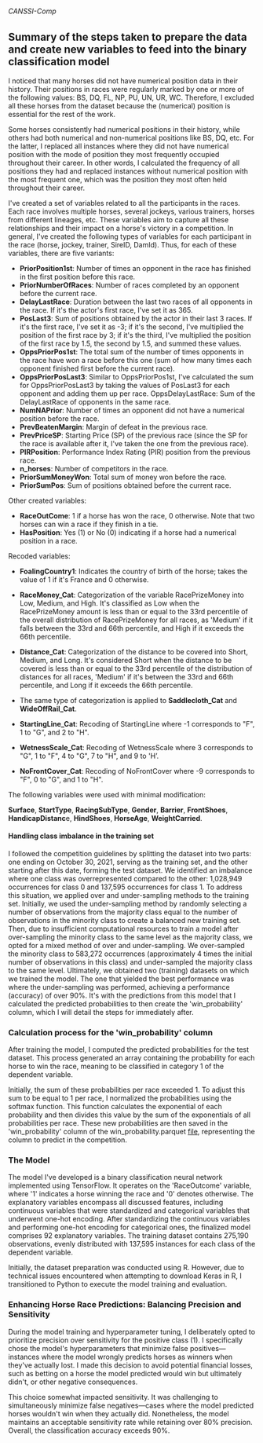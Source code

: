 ###### CANSSI-Comp
## Summary of the steps taken to prepare the data and create new variables to feed into the binary classification model

I noticed that many horses did not have numerical position data in their history. Their positions in races were regularly marked by one or more of the following values: BS, DQ, FL, NP, PU, UN, UR, WC. Therefore, I excluded all these horses from the dataset because the (numerical) position is essential for the rest of the work.

Some horses consistently had numerical positions in their history, while others had both numerical and non-numerical positions like BS, DQ, etc. For the latter, I replaced all instances where they did not have numerical position with the mode of position they most frequently occupied throughout their career. In other words, I calculated the frequency of all positions they had and replaced instances without numerical position with the most frequent one, which was the position they most often held throughout their career.

I've created a set of variables related to all the participants in the races. Each race involves multiple horses, several jockeys, various trainers, horses from different lineages, etc. These variables aim to capture all these relationships and their impact on a horse's victory in a competition. In general, I've created the following types of variables for each participant in the race (horse, jockey, trainer, SireID, DamId). Thus, for each of these variables, there are five variants:

- **PriorPosition1st**: Number of times an opponent in the race has finished in the first position before this race.
- **PriorNumberOfRaces**: Number of races completed by an opponent before the current race.
- **DelayLastRace**: Duration between the last two races of all opponents in the race. If it's the actor's first race, I've set it as 365.
- **PosLast3**: Sum of positions obtained by the actor in their last 3 races. If it's the first race, I've set it as -3; if it's the second, I've multiplied the position of the first race by 3; if it's the third, I've multiplied the position of the first race by 1.5, the second by 1.5, and summed these values.
- **OppsPriorPos1st**: The total sum of the number of times opponents in the race have won a race before this one (sum of how many times each opponent finished first before the current race).
- **OppsPriorPosLast3**: Similar to OppsPriorPos1st, I've calculated the sum for OppsPriorPosLast3 by taking the values of PosLast3 for each opponent and adding them up per race.
OppsDelayLastRace: Sum of the DelayLastRace of opponents in the same race.
- **NumNAPrior**: Number of times an opponent did not have a numerical position before the race.
- **PrevBeatenMargin**: Margin of defeat in the previous race.
- **PrevPriceSP**: Starting Price (SP) of the previous race (since the SP for the race is available after it, I've taken the one from the previous race).
- **PIRPosition**: Performance Index Rating (PIR) position from the previous race.
- **n_horses**: Number of competitors in the race.
- **PriorSumMoneyWon**: Total sum of money won before the race.
- **PriorSumPos**: Sum of positions obtained before the current race.

Other created variables:

- **RaceOutCome**: 1 if a horse has won the race, 0 otherwise. Note that two horses can win a race if they finish in a tie.
- **HasPosition**: Yes (1) or No (0) indicating if a horse had a numerical position in a race.

Recoded variables:

- **FoalingCountry1**: Indicates the country of birth of the horse; takes the value of 1 if it's France and 0 otherwise.
- **RaceMoney_Cat**: Categorization of the variable RacePrizeMoney into Low, Medium, and High. It's classified as Low when the RacePrizeMoney amount is less than or equal to the 33rd percentile of the overall distribution of RacePrizeMoney for all races, as 'Medium' if it falls between the 33rd and 66th percentile, and High if it exceeds the 66th percentile.
- **Distance_Cat**: Categorization of the distance to be covered into Short, Medium, and Long. It's considered Short when the distance to be covered is less than or equal to the 33rd percentile of the distribution of distances for all races, 'Medium' if it's between the 33rd and 66th percentile, and Long if it exceeds the 66th percentile.
- The same type of categorization is applied to **Saddlecloth_Cat** and **WideOffRail_Cat**.

- **StartingLine_Cat**: Recoding of StartingLine where -1 corresponds to "F", 1 to "G", and 2 to "H".
- **WetnessScale_Cat**: Recoding of WetnessScale where 3 corresponds to "G", 1 to "F", 4 to "G", 7 to "H", and 9 to 'H’.
- **NoFrontCover_Cat**: Recoding of NoFrontCover where -9 corresponds to "F", 0 to "G", and 1 to "H".

The following variables were used with minimal modification:

**Surface**, **StartType**, **RacingSubType**, **Gender**, **Barrier**, **FrontShoes**, **HandicapDistanc**e, **HindShoes**, **HorseAge**, **WeightCarried**.

#### Handling class imbalance in the training set

I followed the competition guidelines by splitting the dataset into two parts: one ending on October 30, 2021, serving as the training set, and the other starting after this date, forming the test dataset. We identified an imbalance where one class was overrepresented compared to the other: 1,028,949 occurrences for class 0 and 137,595 occurrences for class 1. To address this situation, we applied over and under-sampling methods to the training set.
Initially, we used the under-sampling method by randomly selecting a number of observations from the majority class equal to the number of observations in the minority class to create a balanced new training set. Then, due to insufficient computational resources to train a model after over-sampling the minority class to the same level as the majority class, we opted for a mixed method of over and under-sampling. We over-sampled the minority class to 583,272 occurrences (approximately 4 times the initial number of observations in this class) and under-sampled the majority class to the same level.
Ultimately, we obtained two (training) datasets on which we trained the model. The one that yielded the best performance was where the under-sampling was performed, achieving a performance (accuracy) of over 90%. It's with the predictions from this model that I calculated the predicted probabilities to then create the 'win_probability' column, which I will detail the steps for immediately after.

### Calculation process for the 'win_probability' column

After training the model, I computed the predicted probabilities for the test dataset. This process generated an array containing the probability for each horse to win the race, meaning to be classified in category 1 of the dependent variable.

Initially, the sum of these probabilities per race exceeded 1. To adjust this sum to be equal to 1 per race, I normalized the probabilities using the softmax function. This function calculates the exponential of each probability and then divides this value by the sum of the exponentials of all probabilities per race. These new probabilities are then saved in the 'win_probability' column of the win_probability.parquet [file](https://github.com/JBobyM/CANSSI-Comp/blob/main/win_probability.parquet), representing the column to predict in the competition.

### The Model

The model I've developed is a binary classification neural network implemented using TensorFlow. It operates on the 'RaceOutcome' variable, where '1' indicates a horse winning the race and '0' denotes otherwise. The explanatory variables encompass all discussed features, including continuous variables that were standardized and categorical variables that underwent one-hot encoding. After standardizing the continuous variables and performing one-hot encoding for categorical ones, the finalized model comprises 92 explanatory variables. The training dataset contains 275,190 observations, evenly distributed with 137,595 instances for each class of the dependent variable.

Initially, the dataset preparation was conducted using R. However, due to technical issues encountered when attempting to download Keras in R, I transitioned to Python to execute the model training and evaluation.

### Enhancing Horse Race Predictions: Balancing Precision and Sensitivity
During the model training and hyperparameter tuning, I deliberately opted to prioritize precision over sensitivity for the positive class (1). I specifically chose the model's hyperparameters that minimize false positives—instances where the model wrongly predicts horses as winners when they've actually lost. I made this decision to avoid potential financial losses, such as betting on a horse the model predicted would win but ultimately didn't, or other negative consequences.

This choice somewhat impacted sensitivity. It was challenging to simultaneously minimize false negatives—cases where the model predicted horses wouldn't win when they actually did. Nonetheless, the model maintains an acceptable sensitivity rate while retaining over 80% precision. Overall, the  classification accuracy exceeds 90%.
